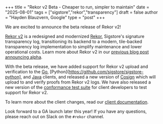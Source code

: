 +++
title = "Rekor v2 Beta - Cheaper to run, simpler to maintain"
date = "2025-08-01"
tags = ["sigstore","rekor","transparency"]
draft = false
author = "Hayden Blauzvern, Google"
type = "post"
+++

We are excited to announce the beta release of Rekor v2!

[Rekor v2](https://github.com/sigstore/rekor-tiles) is a redesigned and modernized
[Rekor](https://github.com/sigstore/rekor), Sigstore's signature transparency log,
transitioning its backend to a modern, tile-backed transparency log implementation to simplify
maintenance and lower operational costs. Learn more about Rekor v2 in our
[previous blog post announcing alpha](https://blog.sigstore.dev/rekor-v2-alpha/).

With the beta release, we have added support for Rekor v2 upload and verification to the
[Go](https://github.com/sigstore/sigstore-go), [Python](https://github.com/sigstore/sigstore-python],
and [Java](https://github.com/sigstore/sigstore-java) clients, and released a new version of
[Cosign](https://github.com/sigstore/cosign) which will upload to and verify proofs from Rekor v2 logs.
We have also released a new version of the
[conformance test suite](https://github.com/sigstore/sigstore-conformance) for client
developers to test support for Rekor v2.

To learn more about the client changes, read our
[client documentation](https://github.com/sigstore/rekor-tiles/blob/main/CLIENTS.md).

Look forward to a GA launch later this year!
If you have any questions, please reach out on Slack on the `#rekor` channel.
